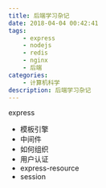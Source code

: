 ```yaml
---
title: 后端学习杂记
date: 2018-04-04 00:42:41
tags:
    - express
    - nodejs
    - redis
    - nginx
    - 后端
categories:
    - 计算机科学
description: 后端学习杂记
---
```


express

- 模板引擎
- 中间件
- 如何组织
- 用户认证
- express-resource
- session